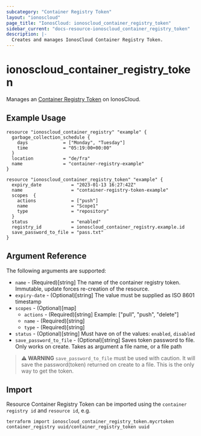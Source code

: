 ```yaml
---
subcategory: "Container Registry Token"
layout: "ionoscloud"
page_title: "IonosCloud: ionoscloud_container_registry_token"
sidebar_current: "docs-resource-ionoscloud_container_registry_token"
description: |-
  Creates and manages IonosCloud Container Registry Token.
---
```


# ionoscloud_container_registry_token

Manages an [Container Registry Token](https://docs.ionos.com/cloud/containers/private-container-registry/overview) on IonosCloud.

## Example Usage

```hcl
resource "ionoscloud_container_registry" "example" {
  garbage_collection_schedule {
    days             = ["Monday", "Tuesday"]
    time             = "05:19:00+00:00"
  }
  location           = "de/fra"
  name               = "container-registry-example"
}

resource "ionoscloud_container_registry_token" "example" {
  expiry_date           = "2023-01-13 16:27:42Z"
  name                  = "container-registry-token-example"
  scopes  {
    actions             = ["push"]
    name                = "Scope1"
    type                = "repository"
  }
  status                = "enabled"
  registry_id           = ionoscloud_container_registry.example.id
  save_password_to_file = "pass.txt"
}
```

## Argument Reference

The following arguments are supported:

* `name`                  - (Required)[string] The name of the container registry token. Immutable, update forces re-creation of the resource.
* `expiry-date`           - (Optional)[string] The value must be supplied as ISO 8601 timestamp
* `scopes`                - (Optional)[map]
  * `actions`             - (Required)[string] Example: ["pull", "push", "delete"]
  * `name`                - (Required)[string]
  * `type`                - (Required)[string]
* `status`                - (Optional)[string] Must have on of the values: `enabled`, `disabled`
* `save_password_to_file` - (Optional)[string] Saves token password to file. Only works on create. Takes as argument a file name, or a file path

> **⚠ WARNING** `save_password_to_file` must be used with caution. 
> It will save the password(token) returned on create to a file. This is the only way to get the token.

## Import

Resource Container Registry Token can be imported using the `container registry id` and `resource id`, e.g.

```shell
terraform import ionoscloud_container_registry_token.mycrtoken container_registry uuid/container_registry_token uuid
```